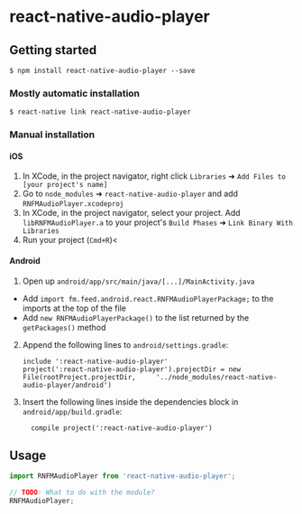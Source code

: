 
# react-native-audio-player

## Getting started

`$ npm install react-native-audio-player --save`

### Mostly automatic installation

`$ react-native link react-native-audio-player`

### Manual installation


#### iOS

1. In XCode, in the project navigator, right click `Libraries` ➜ `Add Files to [your project's name]`
2. Go to `node_modules` ➜ `react-native-audio-player` and add `RNFMAudioPlayer.xcodeproj`
3. In XCode, in the project navigator, select your project. Add `libRNFMAudioPlayer.a` to your project's `Build Phases` ➜ `Link Binary With Libraries`
4. Run your project (`Cmd+R`)<

#### Android

1. Open up `android/app/src/main/java/[...]/MainActivity.java`
  - Add `import fm.feed.android.react.RNFMAudioPlayerPackage;` to the imports at the top of the file
  - Add `new RNFMAudioPlayerPackage()` to the list returned by the `getPackages()` method
2. Append the following lines to `android/settings.gradle`:
  	```
  	include ':react-native-audio-player'
  	project(':react-native-audio-player').projectDir = new File(rootProject.projectDir, 	'../node_modules/react-native-audio-player/android')
  	```
3. Insert the following lines inside the dependencies block in `android/app/build.gradle`:
  	```
      compile project(':react-native-audio-player')
  	```


## Usage
```javascript
import RNFMAudioPlayer from 'react-native-audio-player';

// TODO: What to do with the module?
RNFMAudioPlayer;
```
  